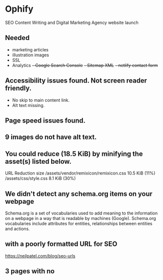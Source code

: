 # Ophify
SEO Content Writing and Digital Marketing Agency website launch


## Needed
- marketing articles
- illustration images
- SSL
- Analytics
~~- Google Search Console~~
~~- Sitemap XML~~
~~- netlify contact form~~

## Accessibility issues found. Not screen reader friendly.
- No skip to main content link.
- Alt text missing.

## Page speed issues found.
## 9 images do not have alt text.

## You could reduce (18.5 KiB) by minifying the asset(s) listed below.
URL 	Reduction size
  /assets/vendor/remixicon/remixicon.css 	10.5 KiB (11%)
  /assets/css/style.css 	8.1 KiB (30%)
 
## We didn't detect any schema.org items on your webpage
Schema.org is a set of vocabularies used to add meaning to the information on a webpage in a way that is readable by machines (Google). Schema.org vocabularies include attributes for entities, relationships between entities and actions.

## with a poorly formatted URL for SEO
https://neilpatel.com/blog/seo-urls

## 3 pages with no <title> tag
https://neilpatel.com/blog/title-tags-seo/

## Submit site to Search Engines
https://www.ionos.com/digitalguide/websites/website-creation/registering-a-website-submitting-urls-to-google/


